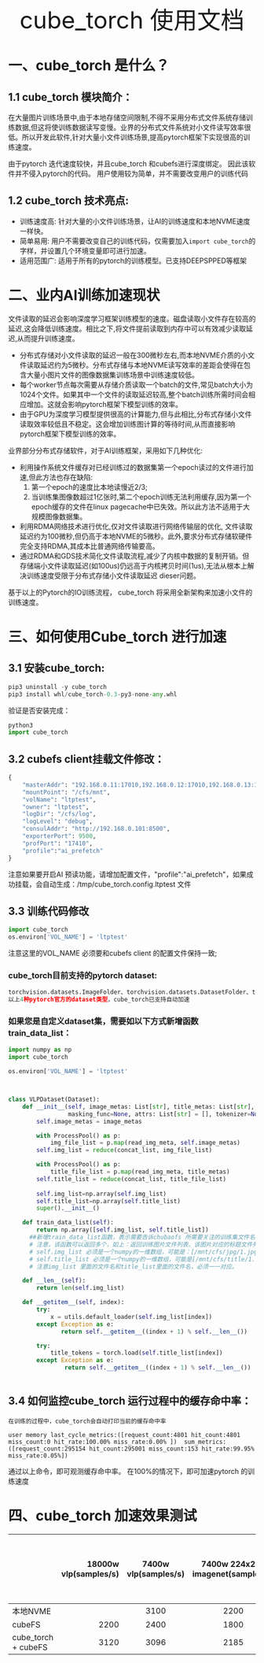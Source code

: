 <div align="center"><font size="100">cube_torch 使用文档</font></div>

# 一、cube_torch 是什么？

## 1.1 cube_torch 模块简介：
在大量图片训练场景中,由于本地存储空间限制,不得不采用分布式文件系统存储训练数据,但这将使训练数据读写变慢。业界的分布式文件系统对小文件读写效率很低。所以开发此软件,针对大量小文件训练场景,提高pytorch框架下实现很高的训练速度。

由于pytorch 迭代速度较快，并且cube_torch 和cubefs进行深度绑定。 因此该软件并不侵入pytorch的代码。 用户使用较为简单，并不需要改变用户的训练代码

## 1.2 cube_torch 技术亮点:

*  训练速度高: 针对大量的小文件训练场景，让AI的训练速度和本地NVME速度一样快。 
*  简单易用: 用户不需要改变自己的训练代码，仅需要加入`import cube_torch`的字样，并设置几个环境变量即可进行加速。
*  适用范围广: 适用于所有的pytorch的训练模型。已支持DEEPSPPED等框架



# 二、业内AI训练加速现状

  文件读取的延迟会影响深度学习框架训练模型的速度。磁盘读取小文件存在较高的延迟,这会降低训练速度。相比之下,将文件提前读取到内存中可以有效减少读取延迟,从而提升训练速度。

* 分布式存储对小文件读取的延迟一般在300微秒左右,而本地NVME介质的小文件读取延迟约为5微秒。分布式存储与本地NVME读写效率的差距会使得在包含大量小图片文件的图像数据集训练场景中训练速度较低。
* 每个worker节点每次需要从存储介质读取一个batch的文件,常见batch大小为1024个文件。如果其中一个文件的读取延迟较高,整个batch训练所需时间会相应增加。这就会影响pytorch框架下模型训练的效率。
* 由于GPU为深度学习模型提供很高的计算能力,但与此相比,分布式存储小文件读取效率较低且不稳定。这会增加训练图计算的等待时间,从而直接影响pytorch框架下模型训练的效率。

业界部分分布式存储软件，对于AI训练框架，采用如下几种优化:

* 利用操作系统文件缓存对已经训练过的数据集第一个epoch读过的文件进行加速,但此方法也存在缺陷:
    1. 第一个epoch的速度比本地读慢近2/3;    
    2. 当训练集图像数超过1亿张时,第二个epoch训练无法利用缓存,因为第一个epoch缓存的文件在linux pagecache中已失效。所以此方法不适用于大规模图像数据集。
* 利用RDMA网络技术进行优化,仅对文件读取进行网络传输层的优化, 文件读取延迟约为100微秒,但仍高于本地NVME的5微秒。此外,要求分布式存储软硬件完全支持RDMA,其成本比普通网络传输要高。
* 通过RDMA和GDS技术简化文件读取流程,减少了内核中数据的复制开销。但存储端小文件读取延迟(如100us)仍远高于内核拷贝时间(1us),无法从根本上解决训练速度受限于分布式存储小文件读取延迟 dieser问题。

基于以上的Pytorch的IO训练流程，  cube_torch 将采用全新架构来加速小文件的训练速度。






# 三、如何使用Cube_torch 进行加速

## 3.1 安装cube_torch:
```python
pip3 uninstall -y cube_torch
pip3 install whl/cube_torch-0.3-py3-none-any.whl
```

验证是否安装完成：
```python
python3
import cube_torch
```


## 3.2 cubefs client挂载文件修改：
```python
{
    "masterAddr": "192.168.0.11:17010,192.168.0.12:17010,192.168.0.13:17010",
    "mountPoint": "/cfs/mnt",
    "volName": "ltptest",
    "owner": "ltptest",
    "logDir": "/cfs/log",
    "logLevel": "debug",
    "consulAddr": "http://192.168.0.101:8500",
    "exporterPort": 9500,
    "profPort": "17410",
    "profile":"ai_prefetch"
}
```
注意如果要开启AI 预读功能，请增加配置文件，"profile":"ai_prefetch"，如果成功挂载，会自动生成：/tmp/cube_torch.config.ltptest 文件

## 3.3 训练代码修改
```python
import cube_torch
os.environ['VOL_NAME'] = 'ltptest'
```
注意这里的VOL_NAME 必须要和cubefs client 的配置文件保持一致;

### cube_torch目前支持的pytorch dataset:
```python
torchvision.datasets.ImageFolder、torchvision.datasets.DatasetFolder、torchvision.datasets.VOCDetection、torchvision.datasets.CocoDetection
以上4种pytorch官方的dataset类型，cube_torch已支持自动加速
```

### 如果您是自定义dataset集，需要如以下方式新增函数train_data_list：

```python
import numpy as np
import cube_torch

os.environ['VOL_NAME'] = 'ltptest'



class VLPDataset(Dataset):
    def __init__(self, image_metas: List[str], title_metas: List[str], max_length=50, image_transform=std_transform,
                 masking_func=None, attrs: List[str] = [], tokenizer=None):
        self.image_metas = image_metas

        with ProcessPool() as p:
            img_file_list = p.map(read_img_meta, self.image_metas)
        self.img_list = reduce(concat_list, img_file_list)

        with ProcessPool() as p:
            title_file_list = p.map(read_img_meta, title_metas)
        self.title_list = reduce(concat_list, title_file_list)
        
        self.img_list=np.array(self.img_list)
        self.title_list=np.array(self.title_list)
        super().__init__()

    def train_data_list(self):
        return np.array([self.img_list, self.title_list])
      ##新增train_data_list函数，表示需要告诉chubaofs 所需要关注的训练集文件名列表。
      # 注意，该函数可以返回多个，如上：返回训练图片文件列表、该图片对应的标题文件列表
      # self.img_list 必须是一个numpy的一维数组，可能是：[/mnt/cfs/jpg/1.jpg,/mnt/cfs/jpg/2.jpg,/mnt/cfs/jpg/3.jpg,/mnt/cfs/jpg/4.jpg]
      # self.title_list 必须是一个numpy的一维数组，可能是[/mnt/cfs/title/1.title,/mnt/cfs/title/2.title,/mnt/cfs/title/3.title,/mnt/cfs/title/4.title]
      # 注意img_list 里面的文件名和title_list里面的文件名，必须一一对应。

    def __len__(self):
        return len(self.img_list)

    def __getitem__(self, index):
        try:
            x = utils.default_loader(self.img_list[index])
        except Exception as e:
               return self.__getitem__((index + 1) % self.__len__())

        try:
            title_tokens = torch.load(self.title_list[index])
        except Exception as e:
                return self.__getitem__((index + 1) % self.__len__())



```


## 3.4 如何监控cube_torch 运行过程中的缓存命中率：

```shell
在训练的过程中，cube_torch会自动打印当前的缓存命中率

user memory last_cycle_metrics:([request_count:4801 hit_count:4801 miss_count:0 hit_rate:100.00% miss_rate:0.00% ])  sum_metrics:([request_count:295154 hit_count:295001 miss_count:153 hit_rate:99.95% miss_rate:0.05%])

```
通过以上命令，即可观测缓存命中率。 在100%的情况下，即可加速pytorch 的训练速度


# 四、cube_torch 加速效果测试



|                    | 18000w vlp(samples/s) | 7400w vlp(samples/s) | 7400w 224x224 imagenet(samples/s) |7400w imagenet  224x224 (每个epoch 耗费秒数) |128w imagenet 1280x857 (samples/s) |128w imagenet  1280x857 (每个epoch 耗费秒数)|
| :-----             | ----:                | :----:               | :----:                            |:----:                                      | :----:                            | :----:                        |
| 本地NVME            |                      | 3100                 | 2200                              |  32444s                                    | 1036                              |   1030                        | 
| cubeFS             | 2200                 | 2400                 | 1800                              |                                            | 1356                              |   1350                        | 
| cube_torch + cubeFS| 3120                 | 3096                 | 2185                              |  33357s                                    | 1958                              |   640                         | 
